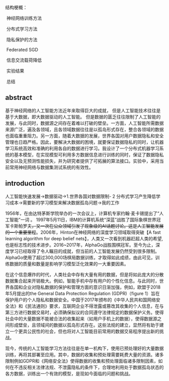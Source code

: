 结构梗概：

​	神经网络训练方法

​	分布式学习方法

​	隐私保护的方法

​	Federated SGD

​	信息交流载荷降低

​	实验结果

​	总结



## abstract

基于神经网络的人工智能方法近年来取得巨大的成就， 但是人工智能技术往往是基于大数据，即大数据驱动的人工智能。 但是数据的匮乏往往限制了人工智能的发展，与此同时，数据源之间存在着难以打破的壁垒。一方面，人工智能所需数据来源广泛，遍及各领域，且各领域数据往往是以孤岛形式存在，整合各领域的数据也面临重重阻力。另一方面，随着大数据的发展，世界各国对用户数据隐私和安全管理也日趋严格。因此，要解决大数据的困境，就要保证数据隐私的同时，让机器学习系统高效和准确的利用各自的数据进行学习。我设计了一个分布式机器学习系统的基本模型，在实现模型可利用多方数据信息进行训练的同时，保证了数据隐私安全以及无预测性能损失，并为研究者提供了可拓展的算法接口。实验中，采用当前常用神经网络与数据集测试系统的有效性。



## introduction

人工智能快速发展->数据驱动->1.世界各国对数据限制- 2 分布式学习产生降低学习成本->需要新的学习模型来解决数据孤岛问题->我的工作

1956年，在由达特茅斯学院举办的一次会议上，计算机专家约翰·麦卡锡提出了“人工智能”一词 。 1997年5月11日，IBM的计算机系统“深蓝”战胜了国际象棋世界冠军卡斯帕罗夫~~，又一次在公众领域引发了现象级的AI话题讨论。这是人工智能发展的一个重要里程~~。2006年，Hinton在神经网络的深度学习领域取得突破【A fast learning algorithm for deep belief nets】，人类又一次看到机器赶超人类的希望,也是标志性的技术进步。2016~2017年，AlphaGo战胜围棋冠军。至今为止，深度学习已经取得了令人瞩目的成就，但当前的人工智能发展仍然受到很多限制。AlphaGo使用了超过300,000场棋局数据训练，才取得如此成绩，由此可见，训练数据的质量和数量是影响学习模型泛化效果的一大重要因素。

在这个信息爆炸的时代，人类社会中存有大量有用的数据，但是将如此庞大的分散数据集合起来开销极大。例如，智能手机中存有用户的个性化信息。与此同时，世界各国和企业对隐私数据的保护和管理方面的意识日渐加强，例如，欧盟于2018年5月提出的the General Data Protection Regulation (GDPR)（figure 1）旨在保护用户的个人隐私和数据安全。中国于2017年颁布的《中华人民共和国网络安全法》和《民法通则》要求，互联网企业不得泄露或篡改其收集的个人信息，在与第三方进行数据交易时，必须确保拟议的合同遵守法律规定的数据保护义务。使得社会中的大量数据不能被合法的收集起来（如用户手机上的数据），使得数据源之间形成壁垒，且领域间的数据以孤岛形式存在。这些法规的建立，显然将有助于建立一个更具公民性的社会，但也将对人工智能目前常用的数据交易程序提出新的挑战。	

现今，传统的人工智能学习方法往往是在单一机构下，使用已预处理好的大量数据训练，再将其部署至应用。其中，数据的收集和预处理需要耗费大量的资源。诸多限制例如GDPR和《网络安全法》使得数据的收集和预处理面临诸多限制因素，如何在不违反相关法律法规、不泄露隐私的条件下，合理地利用处于数据孤岛状态的各方数据，训练出一个有效的模型，是现如今面临的问题和挑战。